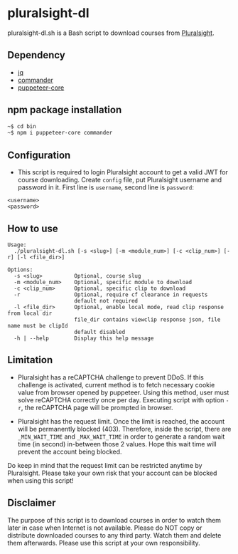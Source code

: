 pluralsight-dl
==============

pluralsight-dl.sh is a Bash script to download courses from [Pluralsight](https://www.pluralsight.com/).

## Dependency

- [jq](https://stedolan.github.io/jq/)
- [commander](https://github.com/tj/commander.js)
- [puppeteer-core](https://github.com/puppeteer/puppeteer)

## npm package installation

```bash
~$ cd bin
~$ npm i puppeteer-core commander
```

## Configuration

- This script is required to login Pluralsight account to get a valid JWT for course downloading. Create `config` file, put Pluralsight username and password in it. First line is `username`, second line is `password`:

```
<username>
<password>
```

## How to use

```
Usage:
  ./pluralsight-dl.sh [-s <slug>] [-m <module_num>] [-c <clip_num>] [-r] [-l <file_dir>]

Options:
  -s <slug>          Optional, course slug
  -m <module_num>    Optional, specific module to download
  -c <clip_num>      Optional, specific clip to download
  -r                 Optional, require cf clearance in requests
                     default not required
  -l <file_dir>      Optional, enable local mode, read clip response from local dir
                     file_dir contains viewclip response json, file name must be clipId
                     default disabled
  -h | --help        Display this help message
```

## Limitation

- Pluralsight has a reCAPTCHA challenge to prevent DDoS. If this challenge is activated, current method is to fetch necessary cookie value from browser opened by puppeteer. Using this method, user must solve reCAPTCHA correctly once per day. Executing script with option `-r`, the reCAPTCHA page will be prompted in browser.

- Pluralsight has the request limit. Once the limit is reached, the account will be permanently blocked (403). Therefore, inside the script, there are `_MIN_WAIT_TIME` and `_MAX_WAIT_TIME` in order to generate a random wait time (in second) in-between those 2 values. Hope this wait time will prevent the account being blocked.

Do keep in mind that the request limit can be restricted anytime by Pluralsight. Please take your own risk that your account can be blocked when using this script!

## Disclaimer

The purpose of this script is to download courses in order to watch them later in case when Internet is not available. Please do NOT copy or distribute downloaded courses to any third party. Watch them and delete them afterwards. Please use this script at your own responsibility.
